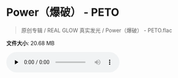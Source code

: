 # Power（爆破） - PETO

> 原创专辑 / REAL GLOW 真实发光 / Power（爆破） - PETO.flac

**文件大小**: 20.68 MB

<audio preload="none" controls><source src="https://file.hsyhx.top/archive/原创专辑/REAL_GLOW_真实发光/Power（爆破） - PETO.flac" type="audio/mpeg">您的浏览器不支持此音频格式</audio>